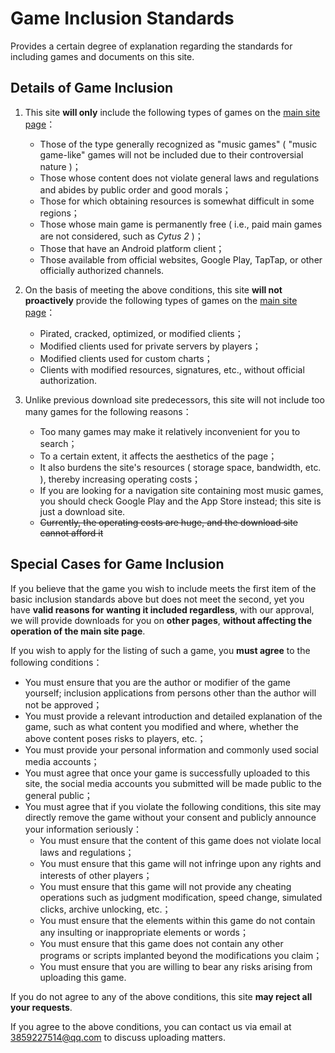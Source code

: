 # Game Inclusion Standards

Provides a certain degree of explanation regarding the standards for including games and documents on this site.

## Details of Game Inclusion

1. This site **will only** include the following types of games on the [main site page](/)：

    - Those of the type generally recognized as "music games" ( "music game-like" games will not be included due to their controversial nature )；
    - Those whose content does not violate general laws and regulations and abides by public order and good morals；
    - Those for which obtaining resources is somewhat difficult in some regions；
    - Those whose main game is permanently free ( i.e., paid main games are not considered, such as *Cytus 2* )；
    - Those that have an Android platform client；
    - Those available from official websites, Google Play, TapTap, or other officially authorized channels.

2. On the basis of meeting the above conditions, this site **will not proactively** provide the following types of games on the [main site page](/)：
   - Pirated, cracked, optimized, or modified clients；
   - Modified clients used for private servers by players；
   - Modified clients used for custom charts；
   - Clients with modified resources, signatures, etc., without official authorization.

3. Unlike previous download site predecessors, this site will not include too many games for the following reasons：
    - Too many games may make it relatively inconvenient for you to search；
    - To a certain extent, it affects the aesthetics of the page；
    - It also burdens the site's resources ( storage space, bandwidth, etc. ), thereby increasing operating costs；
    - If you are looking for a navigation site containing most music games, you should check Google Play and the App Store instead; this site is just a download site.
    - ~~Currently, the operating costs are huge, and the download site cannot afford it~~

## Special Cases for Game Inclusion

If you believe that the game you wish to include meets the first item of the basic inclusion standards above but does not meet the second, yet you have **valid reasons for wanting it included regardless**, with our approval, we will provide downloads for you on **other pages**, **without affecting the operation of the main site page**.

If you wish to apply for the listing of such a game, you **must agree** to the following conditions：

- You must ensure that you are the author or modifier of the game yourself; inclusion applications from persons other than the author will not be approved；
- You must provide a relevant introduction and detailed explanation of the game, such as what content you modified and where, whether the above content poses risks to players, etc.；
- You must provide your personal information and commonly used social media accounts；
- You must agree that once your game is successfully uploaded to this site, the social media accounts you submitted will be made public to the general public；
- You must agree that if you violate the following conditions, this site may directly remove the game without your consent and publicly announce your information seriously：
  - You must ensure that the content of this game does not violate local laws and regulations；
  - You must ensure that this game will not infringe upon any rights and interests of other players；
  - You must ensure that this game will not provide any cheating operations such as judgment modification, speed change, simulated clicks, archive unlocking, etc.；
  - You must ensure that the elements within this game do not contain any insulting or inappropriate elements or words；
  - You must ensure that this game does not contain any other programs or scripts implanted beyond the modifications you claim；
  - You must ensure that you are willing to bear any risks arising from uploading this game.

If you do not agree to any of the above conditions, this site **may reject all your requests**.

If you agree to the above conditions, you can contact us via email at [3859227514@qq.com](mailto:3859227514@qq.com) to discuss uploading matters.



